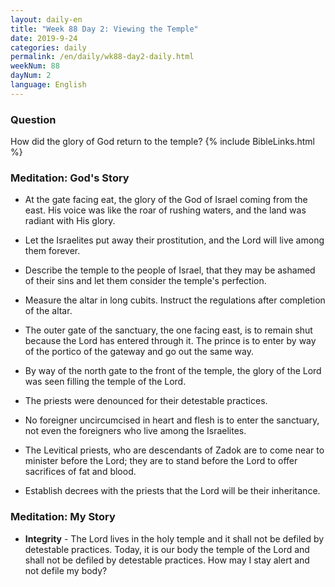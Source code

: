 ```yaml
---
layout: daily-en
title: "Week 88 Day 2: Viewing the Temple"
date: 2019-9-24 
categories: daily
permalink: /en/daily/wk88-day2-daily.html
weekNum: 88
dayNum: 2
language: English
---
```


### Question     
How did the glory of God return to the temple?
{% include BibleLinks.html %} 

### Meditation: God's Story   
+ At the gate facing eat, the glory of the God of Israel coming from the east. His voice was like the roar of rushing waters, and the land was radiant with His glory. 

+ Let the Israelites put away their prostitution, and the Lord will live among them forever. 

+ Describe the temple to the people of Israel, that they may be ashamed of their sins and let them consider the temple's perfection. 

+ Measure the altar in long cubits. Instruct the regulations after completion of the altar. 

+ The outer gate of the sanctuary, the one facing east, is to remain shut because the Lord has entered through it. The prince is to enter by way of the portico of the gateway and go out the same way. 

+ By way of the north gate to the front of the temple, the glory of the Lord was seen filling the temple of the Lord. 

+ The priests were denounced for their detestable practices. 

+ No foreigner uncircumcised in heart and flesh is to enter the sanctuary, not even the foreigners who live among the Israelites. 

+ The Levitical priests, who are descendants of Zadok are to come near to minister before the Lord; they are to stand before the Lord to offer sacrifices of fat and blood. 

+ Establish decrees with the priests that the Lord will be their inheritance. 

### Meditation: My Story   
+ **Integrity** - The Lord lives in the holy temple and it shall not be defiled by detestable practices. Today, it is our body the temple of the Lord and shall not be defiled by detestable practices. How may I stay alert and not defile my body?

